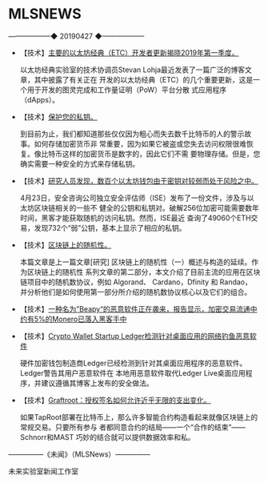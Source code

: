 # ​MLSNEWS
——————◆
20190427
◆——————

*   【技术】[主要的以太坊经典（ETC）开发者更新揭晓2019年第一季度。](https://www.cryptoglobe.com/latest/2019/04/major-ethereum-classic-etc-developer-updates-revealed-for-q1-2019/?amp=yes&__twitter_impression=true)
      
       以太坊经典实验室的技术协调员Stevan Lohja最近发表了一篇广泛的博客文章，其中披露了有关正在    开发的以太坊经典（ETC）的几个重要更新，这是一个用于开发的图灵完成和工作量证明（PoW）平台分散   式应用程序（dApps）。

*    【技术】[保护您的私钥。](https://medium.com/luno-money/keeping-your-private-keys-safe-d38cda13ecac)

        到目前为止，我们都知道那些仅仅因为粗心而失去数千比特币的人的警示故事。如何存储加密货币非   常重要，因为如果它被盗或您失去访问权限很难恢复。像比特币这样的加密货币是数字的，因此它们不需   要物理存储。但是，您确实需要一种安全的方式来存储私钥。

*    【技术】[研究人员发现，数百个以太坊钱包由于密钥对较弱而处于风险之中。](https://news.bitcoin.com/researchers-find-hundreds-of-ethereum-wallets-at-risk-due-to-weak-key-pairs/)
       
       4月23日，安全咨询公司独立安全评估师（ISE）发布了一份文件，涉及与以太坊区块链相关的一些不    健全的公钥和私钥对。破解256位加密可能需要数年时间，黑客才能获取随机的访问私钥。然而，ISE最近   查询了49060个ETH交易，发现732个“弱”公钥，基本上显示了相应的私钥。
       
*    【技术】[区块链上的随机性。](https://blog.priewienv.me/post/randomness-blockchain-2/)

       本篇文章是上一篇文章[研究] 区块链上的随机性（一）概述与构造的延续。作为区块链上的随机性    系列文章的第二部分，本文介绍了目前主流的应用在区块链项目中的随机数协议，例如 Algorand、  Cardano，Dfinity 和 Randao， 并分析他们是如何使用第一部分所介绍的随机数协议核心以及它们的组合。
       
*    【技术】[一种名为”Beapy“的恶意软件正在袭来，报告显示，加密交易流通中约有5%的Monero已落入黑客手中](https://insidebitcoins.com/news/asian-ventures-under-attack-by-new-crypto-mining-bug/223206)


*    【技术】[Crypto Wallet Startup Ledger检测针对桌面应用的网络钓鱼恶意软件](https://cointelegraph.com/news/crypto-wallet-startup-ledger-detects-phishing-malware-targeting-desktop-app)

      硬件加密钱包制造商Ledger已经检测到针对其桌面应用程序的恶意软件。Ledger警告其用户恶意软件在  本地用恶意软件取代Ledger Live桌面应用程序，并建议遵循其博客上发布的安全做法。
      
*    【技术】[Graftroot：授权签名如何允许近乎无限的支出变化。](https://bitcoinmagazine.com/articles/graftroot-how-delegating-signatures-allows-near-infinite-spending-variations/)

       如果TapRoot部署在比特币上，那么许多智能合约构造看起来就像区块链上的常规交易。只要所有参与   者都同意合约的结局——一个“合作的结束”——Schnorr和MAST 巧妙的结合就可以提供数据效率和私。

        
        
—————《未闻》（MLSNews）—————

未来实验室新闻工作室